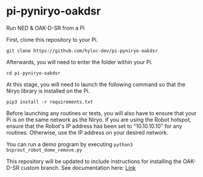 # pi-pyniryo-oakdsr
Run NED &amp; OAK-D-SR from a Pi

First, clone this repository to your Pi.

`git clone https://github.com/hyloc-dev/pi-pyniryo-oakdsr`

Afterwards, you will need to enter the folder within your Pi.

`cd pi-pyniryo-oakdsr`

At this stage, you will need to launch the following command so that the Niryo library is installed on the Pi.

`pip3 install -r requirements.txt`

Before launching any routines or tests, you will also have to ensure that your Pi is on the same network as the Niryo. If you are using the Robot hotspot, ensure that the Robot's IP address has been set to "10.10.10.10" for any routines. Otherwise, use the IP address on your desired network.

You can run a demo program by executing `python3 bsprout_robot_dome_remove.py`

This repository will be updated to include instructions for installing the OAK-D-SR custom branch. See documentation here: [Link](https://docs.google.com/document/d/1hlznYsO-OxvtL1uhkDoJ9PkRrED_PsSP3CEVlt9JooY/edit?usp=sharing)


